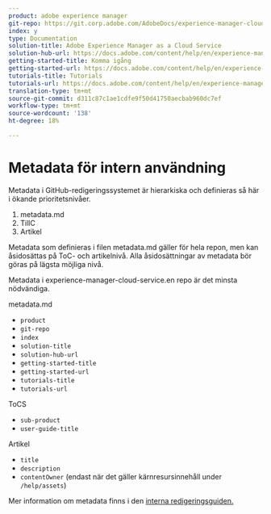 ```yaml
---
product: adobe experience manager
git-repo: https://git.corp.adobe.com/AdobeDocs/experience-manager-cloud-service.sv-SE
index: y
type: Documentation
solution-title: Adobe Experience Manager as a Cloud Service
solution-hub-url: https://docs.adobe.com/content/help/en/experience-manager-cloud-service/landing/home.html
getting-started-title: Komma igång
getting-started-url: https://docs.adobe.com/content/help/en/experience-manager-cloud-service/overview/home.html
tutorials-title: Tutorials
tutorials-url: https://docs.adobe.com/content/help/en/experience-manager-learn/cloud-service/overview.html
translation-type: tm+mt
source-git-commit: d311c87c1ae1cdfe9f50d41750aecbab960dc7ef
workflow-type: tm+mt
source-wordcount: '138'
ht-degree: 18%

---
```



# Metadata för intern användning

Metadata i GitHub-redigeringssystemet är hierarkiska och definieras så här i ökande prioritetsnivåer.

1. metadata.md
1. TillC
1. Artikel

Metadata som definieras i filen metadata.md gäller för hela repon, men kan åsidosättas på ToC- och artikelnivå. Alla åsidosättningar av metadata bör göras på lägsta möjliga nivå.

Metadata i experience-manager-cloud-service.en repo är det minsta nödvändiga.

metadata.md

* `product`
* `git-repo`
* `index`
* `solution-title`
* `solution-hub-url`
* `getting-started-title`
* `getting-started-url`
* `tutorials-title`
* `tutorials-url`

ToCS

* `sub-product`
* `user-guide-title`

Artikel

* `title`
* `description`
* `contentOwner` (endast när det gäller kärnresursinnehåll under `/help/assets`)

Mer information om metadata finns i den [interna redigeringsguiden.](https://docs.adobe.com/help/en/collaborative-doc-instructions/collaboration-guide/markdown/metadata.html#solution-metadata)
